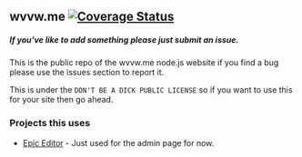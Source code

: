 ## wvvw.me [![Coverage Status](https://coveralls.io/repos/OmgImAlexis/wvvw.me/badge.svg?branch=master&service=github)](https://coveralls.io/github/OmgImAlexis/wvvw.me?branch=master)

##### If you've like to add something please just submit an issue.

This is the public repo of the wvvw.me node.js website if you find a bug please use the issues section to report it.

This is under the ```DON'T BE A DICK PUBLIC LICENSE``` so if you want to use this for your site then go ahead.

### Projects this uses
- [Epic Editor](http://epiceditor.com/) - Just used for the admin page for now.
